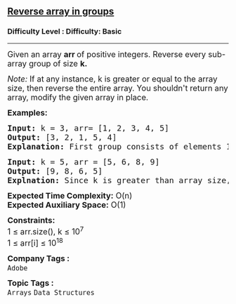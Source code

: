 <h2><a href="https://www.geeksforgeeks.org/problems/reverse-array-in-groups0255/1?page=1&category=Arrays&difficulty=Basic,Easy&sortBy=submissions">Reverse array in groups</a></h2><h3>Difficulty Level : Difficulty: Basic</h3><hr><div class="problems_problem_content__Xm_eO"><p><span style="font-size: 18px;">Given an array <strong>arr </strong>of positive integers. Reverse every sub-array group of size <strong>k.</strong></span></p>
<p><span style="font-size: 18px;"><em>Note: </em>If at any instance, k is greater or equal to the array size, then reverse the entire array. You shouldn't return any array, modify the given array in place.</span></p>
<p><span style="font-size: 18px;"><strong>Examples:</strong></span></p>
<pre><span style="font-size: 18px;"><strong>Input: </strong>k = 3, arr= [1, 2, 3, 4, 5]
<strong>Output:</strong> [3, 2, 1, 5, 4]<strong>
Explanation: </strong>First group consists of elements 1, 2, 3. Second group consists of 4,5.</span></pre>
<pre><span style="font-size: 18px;"><strong>Input: </strong>k = 5, arr = [5, 6, 8, 9]
<strong>Output: </strong>[9, 8, 6, 5]<br><strong>Explnation: </strong>Since k is greater than array size, the entire array is reversed.</span></pre>
<p><span style="font-size: 18px;"><strong>Expected Time Complexity:</strong> O(n)<br><strong>Expected Auxiliary Space:</strong>&nbsp;O(1)</span></p>
<p><span style="font-size: 18px;"><strong>Constraints:</strong><br>1 ≤ arr.size(), k ≤ 10<sup>7</sup><br>1 ≤ arr[i] ≤ 10<sup>18</sup></span></p></div><p><span style=font-size:18px><strong>Company Tags : </strong><br><code>Adobe</code>&nbsp;<br><p><span style=font-size:18px><strong>Topic Tags : </strong><br><code>Arrays</code>&nbsp;<code>Data Structures</code>&nbsp;